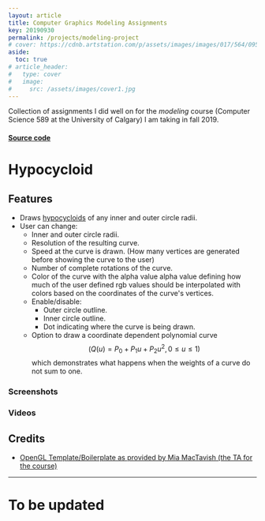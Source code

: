 ```yaml
---
layout: article
title: Computer Graphics Modeling Assignments
key: 20190930
permalink: /projects/modeling-project
# cover: https://cdnb.artstation.com/p/assets/images/images/017/564/095/large/sebastian-kopacz-template-2019-04-28-20-12-27.jpg?1556505732
aside:
  toc: true
# article_header:
#   type: cover
#   image:
#     src: /assets/images/cover1.jpg
---
```


Collection of assignments I did well on for the _modeling_ course (Computer Science 589 at the University of Calgary) I am taking in fall 2019.

<!--more-->

#### [Source code](https://github.com/Beskamir/Hypocycloid)

# Hypocycloid

## Features
- Draws [hypocycloids](https://en.wikipedia.org/wiki/Hypocycloid) of any inner and outer circle radii.
- User can change:
   - Inner and outer circle radii.
   - Resolution of the resulting curve.
   - Speed at the curve is drawn. (How many vertices are generated before showing the curve to the user)
   - Number of complete rotations of the curve.
   - Color of the curve with the alpha value alpha value defining how much of the user defined rgb values should be interpolated with colors based on the coordinates of the curve's vertices.
   - Enable/disable:
      - Outer circle outline.
      - Inner circle outline.
      - Dot indicating where the curve is being drawn.
   - Option to draw a coordinate dependent polynomial curve $$(Q(u)=P_0 + P_1u + P_2u^2, 0 \le u \le 1 )$$ which demonstrates what happens when the weights of a curve do not sum to one.


### Screenshots
<!-- <img src="https://cdna.artstation.com/p/assets/images/images/017/563/130/large/sebastian-kopacz-as-test.jpg?1556498758" width="800" />
<img src="https://cdna.artstation.com/p/assets/images/images/017/563/130/large/sebastian-kopacz-as-test.jpg?1556498758" width="800" />
<img src="https://cdna.artstation.com/p/assets/images/images/017/563/130/large/sebastian-kopacz-as-test.jpg?1556498758" width="800" />
<img src="https://cdna.artstation.com/p/assets/images/images/017/563/130/large/sebastian-kopacz-as-test.jpg?1556498758" width="800" /> -->

### Videos

## Credits
- [OpenGL Template/Boilerplate as provided by Mia MacTavish (the TA for the course)](https://pages.cpsc.ucalgary.ca/~mmactavi/589/)

---

# To be updated

